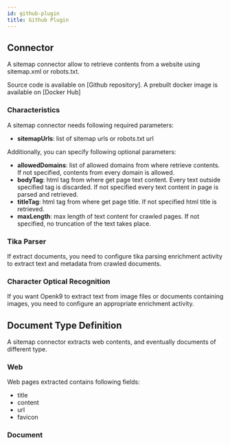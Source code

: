 ```yaml
---
id: github-plugin
title: Github Plugin
---
```


## Connector

A sitemap connector allow to retrieve contents from a website using sitemap.xml or robots.txt.

Source code is available on [Github repository]. A prebuilt docker image is available on [Docker Hub]


### Characteristics

A sitemap connector needs following required parameters:

- **sitemapUrls**: list of sitemap urls or robots.txt url

Additionally, you can specify following optional parameters:

- **allowedDomains**: list of allowed domains from where retrieve contents.
  If not specified, contents from every domain is allowed.
- **bodyTag**: html tag from where get page text content. Every text outside specified tag is discarded.
  If not specified every text content in page is parsed and retrieved.
- **titleTag**: html tag from where get page title. If not specified html title is retrieved.
- **maxLength**: max length of text content for crawled pages. If not specified, no truncation of the text takes place.


### Tika Parser

If extract documents, you need to configure tika parsing enrichment activity to extract text and metadata from
crawled documents.

### Character Optical Recognition

If you want Openk9 to extract text from image files or documents containing images, you need to configure
an appropriate enrichment activity.

## Document Type Definition

A sitemap connector extracts web contents, and eventually documents of different type.

### Web

Web pages extracted contains following fields:

- title
- content
- url
- favicon


### Document

